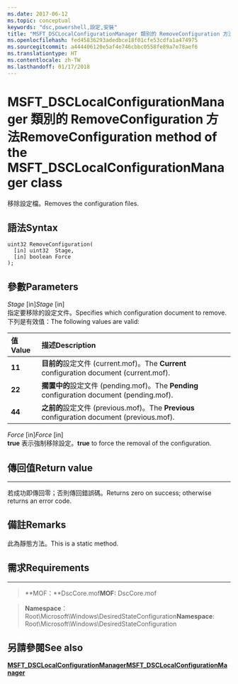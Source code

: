 ```yaml
---
ms.date: 2017-06-12
ms.topic: conceptual
keywords: "dsc,powershell,設定,安裝"
title: "MSFT_DSCLocalConfigurationManager 類別的 RemoveConfiguration 方法"
ms.openlocfilehash: fed45836293adedbce18f01cfe53cdfa1a474975
ms.sourcegitcommit: a444406120e5af4e746cbbc0558fe89a7e78aef6
ms.translationtype: HT
ms.contentlocale: zh-TW
ms.lasthandoff: 01/17/2018
---
```

# <a name="removeconfiguration-method-of-the-msftdsclocalconfigurationmanager-class"></a><span data-ttu-id="4bd70-103">MSFT_DSCLocalConfigurationManager 類別的 RemoveConfiguration 方法</span><span class="sxs-lookup"><span data-stu-id="4bd70-103">RemoveConfiguration method of the MSFT_DSCLocalConfigurationManager class</span></span>

<span data-ttu-id="4bd70-104">移除設定檔。</span><span class="sxs-lookup"><span data-stu-id="4bd70-104">Removes the configuration files.</span></span>

<a name="syntax"></a><span data-ttu-id="4bd70-105">語法</span><span class="sxs-lookup"><span data-stu-id="4bd70-105">Syntax</span></span>
------

```mof
uint32 RemoveConfiguration(
  [in] uint32  Stage,
  [in] boolean Force
);
```

<a name="parameters"></a><span data-ttu-id="4bd70-106">參數</span><span class="sxs-lookup"><span data-stu-id="4bd70-106">Parameters</span></span>
----------

<span data-ttu-id="4bd70-107">*Stage* \[in\]</span><span class="sxs-lookup"><span data-stu-id="4bd70-107">*Stage* \[in\]</span></span>  
<span data-ttu-id="4bd70-108">指定要移除的設定文件。</span><span class="sxs-lookup"><span data-stu-id="4bd70-108">Specifies which configuration document to remove.</span></span> <span data-ttu-id="4bd70-109">下列是有效值：</span><span class="sxs-lookup"><span data-stu-id="4bd70-109">The following values are valid:</span></span>

|<span data-ttu-id="4bd70-110">值</span><span class="sxs-lookup"><span data-stu-id="4bd70-110">Value</span></span> |<span data-ttu-id="4bd70-111">描述</span><span class="sxs-lookup"><span data-stu-id="4bd70-111">Description</span></span> |
|:--- |:---|
|<span data-ttu-id="4bd70-112">**1**</span><span class="sxs-lookup"><span data-stu-id="4bd70-112">**1**</span></span> | <span data-ttu-id="4bd70-113">**目前的**設定文件 (current.mof)。</span><span class="sxs-lookup"><span data-stu-id="4bd70-113">The **Current** configuration document (current.mof).</span></span> |
|<span data-ttu-id="4bd70-114">**2**</span><span class="sxs-lookup"><span data-stu-id="4bd70-114">**2**</span></span> | <span data-ttu-id="4bd70-115">**擱置中的**設定文件 (pending.mof)。</span><span class="sxs-lookup"><span data-stu-id="4bd70-115">The **Pending** configuration document (pending.mof).</span></span>  |
|<span data-ttu-id="4bd70-116">**4**</span><span class="sxs-lookup"><span data-stu-id="4bd70-116">**4**</span></span> | <span data-ttu-id="4bd70-117">**之前的**設定文件 (previous.mof)。</span><span class="sxs-lookup"><span data-stu-id="4bd70-117">The **Previous** configuration document (previous.mof).</span></span> |

<span data-ttu-id="4bd70-118">*Force* \[in\]</span><span class="sxs-lookup"><span data-stu-id="4bd70-118">*Force* \[in\]</span></span>  
<span data-ttu-id="4bd70-119">**true** 表示強制移除設定。</span><span class="sxs-lookup"><span data-stu-id="4bd70-119">**true** to force the removal of the configuration.</span></span>

## <a name="return-value"></a><span data-ttu-id="4bd70-120">傳回值</span><span class="sxs-lookup"><span data-stu-id="4bd70-120">Return value</span></span>
------------

<span data-ttu-id="4bd70-121">若成功即傳回零；否則傳回錯誤碼。</span><span class="sxs-lookup"><span data-stu-id="4bd70-121">Returns zero on success; otherwise returns an error code.</span></span>

## <a name="remarks"></a><span data-ttu-id="4bd70-122">備註</span><span class="sxs-lookup"><span data-stu-id="4bd70-122">Remarks</span></span>

<span data-ttu-id="4bd70-123">此為靜態方法。</span><span class="sxs-lookup"><span data-stu-id="4bd70-123">This is a static method.</span></span>

## <a name="requirements"></a><span data-ttu-id="4bd70-124">需求</span><span class="sxs-lookup"><span data-stu-id="4bd70-124">Requirements</span></span>
------------
><span data-ttu-id="4bd70-125">**MOF：**DscCore.mof</span><span class="sxs-lookup"><span data-stu-id="4bd70-125">**MOF:** DscCore.mof</span></span>

><span data-ttu-id="4bd70-126">**Namespace**：Root\Microsoft\Windows\DesiredStateConfiguration</span><span class="sxs-lookup"><span data-stu-id="4bd70-126">**Namespace**: Root\Microsoft\Windows\DesiredStateConfiguration</span></span>


## <a name="see-also"></a><span data-ttu-id="4bd70-127">另請參閱</span><span class="sxs-lookup"><span data-stu-id="4bd70-127">See also</span></span>


[<span data-ttu-id="4bd70-128">**MSFT_DSCLocalConfigurationManager**</span><span class="sxs-lookup"><span data-stu-id="4bd70-128">**MSFT_DSCLocalConfigurationManager**</span></span>](msft-dsclocalconfigurationmanager.md)


 

 



